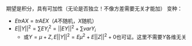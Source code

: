 期望是积分，具有可加性（无论是否独立！不像方差需要无关才能加）
变种：
- $EtrAX=trAEX$（$A$不随机，$X$随机）
- $E||Y||^2=\sum EY_i^2=||EY||^2+\sum var Y_i$
  - 或$Y=\mu +Z,E||Y||^2=E\mu^2+E||Z||^2+0$也可证。这里不需要$Y$各维无关